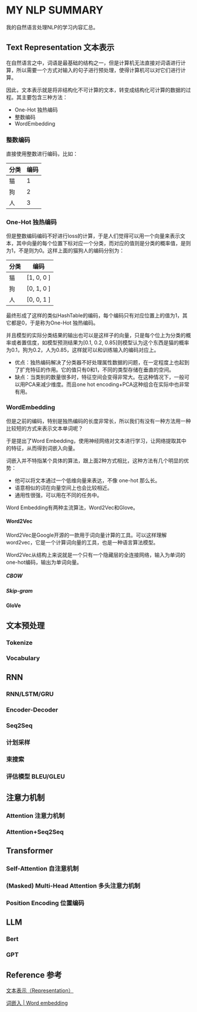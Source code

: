 # MY NLP SUMMARY

我的自然语言处理NLP的学习内容汇总。

## Text Representation 文本表示

在自然语言之中，词语是最基础的结构之一，但是计算机无法直接对词语进行计算，所以需要一个方式对输入的句子进行预处理，使得计算机可以对它们进行计算。

因此，文本表示就是将非结构化不可计算的文本，转变成结构化可计算的数据的过程。其主要包含三种方法：
- One-Hot 独热编码
- 整数编码
- WordEmbedding

### 整数编码

直接使用整数进行编码，比如：

|分类|编码|
|---|---|
|猫|1|
|狗|2|
|人|3|

### One-Hot 独热编码

但是整数编码编码不好进行loss的计算，于是人们觉得可以用一个向量来表示文本，其中向量的每个位置下标对应一个分类，而对应的值则是分类的概率值，是则为1，不是则为0。这样上面的猫狗人的编码分别为：

|分类|编码|
|---|---|
|猫|[1, 0, 0 ]|
|狗|[0, 1, 0 ]|
|人|[0, 0, 1 ]|

最终形成了这样的类似HashTable的编码，每个编码只有对应位置上的值为1，其它都是0，于是称为One-Hot 独热编码。

并且模型的实际分类结果的输出也可以是这样子的向量，只是每个位上为分类的概率或者置信度，如模型预测结果为[0.1, 0.2, 0.85]则模型认为这个东西是猫的概率为0.1，狗为0.2，人为0.85，这样就可以和训练输入的编码对应上。

- 优点：独热编码解决了分类器不好处理属性数据的问题，在一定程度上也起到了扩充特征的作用。它的值只有0和1，不同的类型存储在垂直的空间。
- 缺点：当类别的数量很多时，特征空间会变得非常大。在这种情况下，一般可以用PCA来减少维度。而且one hot encoding+PCA这种组合在实际中也非常有用。

### WordEmbedding

但是之前的编码，特别是独热编码的长度非常长，所以我们有没有一种方法用一种比较短的方式来表示文本单词呢？

于是提出了Word Embedding，使用神经网络对文本进行学习，让网络提取其中的特征，从而得到词嵌入向量。

词嵌入并不特指某个具体的算法，跟上面2种方式相比，这种方法有几个明显的优势：

- 他可以将文本通过一个低维向量来表达，不像 one-hot 那么长。
- 语意相似的词在向量空间上也会比较相近。
- 通用性很强，可以用在不同的任务中。

Word Embedding有两种主流算法，Word2Vec和Glove。

#### Word2Vec

Word2Vec是Google开源的一款用于词向量计算的工具。可以这样理解word2vec，它是一个计算词向量的工具，也是一种语言算法模型。

Word2Vec从结构上来说就是一个只有一个隐藏层的全连接网络，输入为单词的one-hot编码，输出为单词向量。

##### CBOW

##### Skip-gram

#### GloVe

## 文本预处理

### Tokenize

### Vocabulary

## RNN

### RNN/LSTM/GRU

### Encoder-Decoder

### Seq2Seq

### 计划采样

### 束搜索

### 评估模型 BLEU/GLEU

## 注意力机制

### Attention 注意力机制

### Attention+Seq2Seq

## Transformer

### Self-Attention 自注意机制

### (Masked) Multi-Head Attention 多头注意力机制

### Position Encoding 位置编码

## LLM

### Bert

### GPT

## Reference 参考

[文本表示（Representation）](https://blog.csdn.net/qq_52785898/article/details/128080191)

[词嵌入 | Word embedding](https://easyai.tech/ai-definition/word-embedding/#2suanfa)